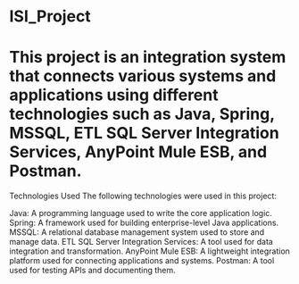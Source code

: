 # ISI_Project
# This project is an integration system that connects various systems and applications using different technologies such as Java, Spring, MSSQL, ETL SQL Server Integration Services, AnyPoint Mule ESB, and Postman.

Technologies Used
The following technologies were used in this project:

Java: A programming language used to write the core application logic.
Spring: A framework used for building enterprise-level Java applications.
MSSQL: A relational database management system used to store and manage data.
ETL SQL Server Integration Services: A tool used for data integration and transformation.
AnyPoint Mule ESB: A lightweight integration platform used for connecting applications and systems.
Postman: A tool used for testing APIs and documenting them.
